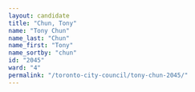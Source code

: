 ```yaml
---
layout: candidate
title: "Chun, Tony"
name: "Tony Chun"
name_last: "Chun"
name_first: "Tony"
name_sortby: "chun"
id: "2045"
ward: "4"
permalink: "/toronto-city-council/tony-chun-2045/"
---
```

